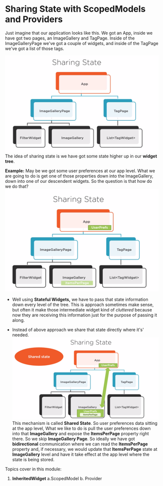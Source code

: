 # Sharing State with ScopedModels and Providers

Just imagine that our application looks like this. We got an App, inside we have got two pages, an ImageGallery and TagPage. Inside of the ImageGalleryPage we've got a couple of widgets, and inside of the TagPage we've got a list of those tags.

![Picture Gallery App Structure](1.1.%20Sharing%20State.png)
The idea of sharing state is we have got some state higher up in our **widget tree**.

**Example:** May be we got some user preferences at our app level. What we are going to do is get one of those properties down into the ImageGallery, down into one of our descendent widgets. So the question is that how do we do that?
![Picture Gallery App Structure](1.2.%20Sharing%20State.png)

* Well using **Stateful Widgets,** we have to pass that state information down every level of the tree. This is approach sometimes make sense, but often it make those intermediate widget kind of *cluttered* because now they are receiving this information just for the purpose of passing it along.

* Instead of above approach we share that state directly where it's' needed.
![Picture Gallery App Structure](1.3.%20Shared%20State.png)
 This mechanism is called **Shared State**. So user preferences data sitting at the app level, What we like to do is pull the user preferences down into that **ImageGallery** and expose the **ItemsPerPage** property right there. So we skip **ImageGallery Page**. So ideally we have got **bidirectional** communication where we can read the **ItemsPerPage** property and, if necessary, we would update that **ItemsPerPage** state at **ImageGallery** level and have it take effect at the app level where the state is being stored.

 Topics cover in this module:

 1. **InheritedWidget**
    a.ScopedModel
    b. Provider

